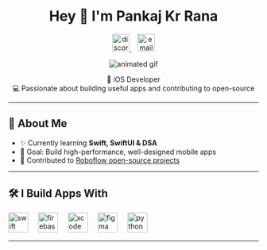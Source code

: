 <h1 align="center">Hey 👋 I'm Pankaj Kr Rana</h1>

<p align="center">
  <a href="https://discordapp.com/users/791273354706944038" target="_blank">
    <img src="https://img.shields.io/static/v1?message=Discord&logo=discord&label=&color=7289DA&logoColor=white&labelColor=&style=for-the-badge" height="35" alt="discord logo" />
  </a>
  &nbsp;&nbsp;
  <a href="mailto:pankajkrana13@gmail.com">
    <img src="https://img.shields.io/static/v1?message=Email&logo=gmail&label=&color=E14C44&logoColor=white&labelColor=&style=for-the-badge" height="35" alt="email logo" />
  </a>
</p>

<p align="center">
  <img src="https://github.com/user-attachments/assets/3eaa2b36-157c-4e30-9072-55d4b9181554" alt="animated gif" />
</p>

<p align="center">
📱 iOS Developer <br>
💻 Passionate about building useful apps and contributing to open-source
</p>

---

## 🚀 About Me

- ✨ Currently learning **Swift, SwiftUI & DSA**
- 🎯 Goal: Build high-performance, well-designed mobile apps
- 🧩 Contributed to [Roboflow open-source projects](https://github.com/roboflow/supervision)

---

## 🛠 I Build Apps With

<div align="left">
  <img src="https://cdn.jsdelivr.net/gh/devicons/devicon/icons/swift/swift-original.svg" height="40" alt="swift logo" />
  <img width="12" />
  <img src="https://cdn.jsdelivr.net/gh/devicons/devicon/icons/firebase/firebase-plain.svg" height="40" alt="firebase logo" />
  <img width="12" />
  <img src="https://cdn.jsdelivr.net/gh/devicons/devicon/icons/xcode/xcode-original.svg" height="40" alt="xcode logo" />
  <img width="12" />
  <img src="https://cdn.jsdelivr.net/gh/devicons/devicon/icons/figma/figma-original.svg" height="40" alt="figma logo" />
  <img width="12" />
  <img src="https://cdn.jsdelivr.net/gh/devicons/devicon/icons/python/python-original.svg" height="40" alt="python logo" />
</div>

---


